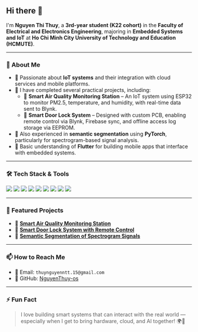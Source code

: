 ## Hi there 👋

I'm **Nguyen Thi Thuy**, a **3rd-year student (K22 cohort)** in the **Faculty of Electrical and Electronics Engineering**, majoring in **Embedded Systems and IoT** at **Ho Chi Minh City University of Technology and Education (HCMUTE)**.

---

### 🚀 About Me
- 🌱 Passionate about **IoT systems** and their integration with cloud services and mobile platforms.
- 🔧 I have completed several practical projects, including:
  - 📡 **Smart Air Quality Monitoring Station** – An IoT system using ESP32 to monitor PM2.5, temperature, and humidity, with real-time data sent to Blynk.
  - 🔐 **Smart Door Lock System** – Designed with custom PCB, enabling remote control via Blynk, Firebase sync, and offline access log storage via EEPROM.
- 🤖 Also experienced in **semantic segmentation** using **PyTorch**, particularly for spectrogram-based signal analysis.
- 📱 Basic understanding of **Flutter** for building mobile apps that interface with embedded systems.

---

### 🛠️ Tech Stack & Tools
<p>
  <img src="https://img.shields.io/badge/C/C++-00599C?style=for-the-badge&logo=cplusplus&logoColor=white"/>
  <img src="https://img.shields.io/badge/python-00599C?style=for-the-badge&logo=python&logoColor=white"/>
  <img src="https://img.shields.io/badge/ESP32-323232?style=for-the-badge&logo=espressif&logoColor=white"/>
  <img src="https://img.shields.io/badge/Blynk-30B450?style=for-the-badge&logo=blynk&logoColor=white"/>
  <img src="https://img.shields.io/badge/Firebase-FFCA28?style=for-the-badge&logo=firebase&logoColor=black"/>
  <img src="https://img.shields.io/badge/PyTorch-EE4C2C?style=for-the-badge&logo=pytorch&logoColor=white"/>
  <img src="https://img.shields.io/badge/Flutter-02569B?style=for-the-badge&logo=flutter&logoColor=white"/>
  <img src="https://img.shields.io/badge/PlatformIO-FF6600?style=for-the-badge&logo=platformio&logoColor=white"/>
  <img src="https://img.shields.io/badge/OLED-000000?style=for-the-badge&logo=arduino&logoColor=white"/>
</p>

---

### 📂 Featured Projects
- 🔗 **[Smart Air Quality Monitoring Station](https://github.com/NguyenThuy-os/DESIGN_OF_AIR_QUALITY_MONITORING_STATION_MODEL)**
- 🔗 **[Smart Door Lock System with Remote Control](https://github.com/NguyenThuy-os/DESIGN_OF_SMART_DOOR_LOCK_SYSTEM_REMOTE_CONTROL_VIA_BLYNK_APPLICATION)**
- 🔗 **[Semantic Segmentation of Spectrogram Signals](https://github.com/NguyenThuy-os/semantic-segmentation)**

---

### 📫 How to Reach Me
- 📧 Email: `thuynguyenntt.15@gmail.com`
- 🐙 GitHub: [NguyenThuy-os](https://github.com/NguyenThuy-os)

---

### ⚡ Fun Fact
> I love building smart systems that can interact with the real world — especially when I get to bring hardware, cloud, and AI together! 🌍🤖
